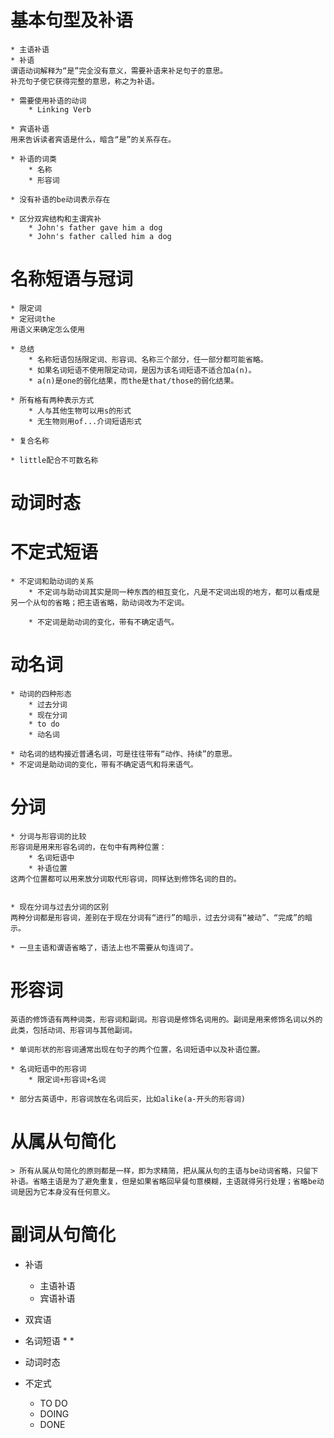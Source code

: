 # 基本句型及补语
    * 主语补语
    * 补语  
    谓语动词解释为“是”完全没有意义，需要补语来补足句子的意思。
    补充句子使它获得完整的意思，称之为补语。

    * 需要使用补语的动词
        * Linking Verb

    * 宾语补语
    用来告诉读者宾语是什么，暗含“是”的关系存在。

    * 补语的词类
        * 名称
        * 形容词

    * 没有补语的be动词表示存在

    * 区分双宾结构和主谓宾补
        * John's father gave him a dog
        * John's father called him a dog 


# 名称短语与冠词 
    * 限定词
    * 定冠词the 
    用语义来确定怎么使用

    * 总结
        * 名称短语包括限定词、形容词、名称三个部分，任一部分都可能省略。
        * 如果名词短语不使用限定动词，是因为该名词短语不适合加a(n)。
        * a(n)是one的弱化结果，而the是that/those的弱化结果。

    * 所有格有两种表示方式
        * 人与其他生物可以用s的形式
        * 无生物则用of...介词短语形式

    * 复合名称

    * little配合不可数名称


# 动词时态
    

# 不定式短语
    * 不定词和助动词的关系
        * 不定词与助动词其实是同一种东西的相互变化，凡是不定词出现的地方，都可以看成是另一个从句的省略；把主语省略，助动词改为不定词。

        * 不定词是助动词的变化，带有不确定语气。


# 动名词
    * 动词的四种形态
        * 过去分词
        * 现在分词
        * to do
        * 动名词

    * 动名词的结构接近普通名词，可是往往带有“动作、持续”的意思。
    * 不定词是助动词的变化，带有不确定语气和将来语气。


# 分词
    * 分词与形容词的比较
    形容词是用来形容名词的，在句中有两种位置：
        * 名词短语中
        * 补语位置
    这两个位置都可以用来放分词取代形容词，同样达到修饰名词的目的。


    * 现在分词与过去分词的区别
    两种分词都是形容词，差别在于现在分词有“进行”的暗示，过去分词有“被动”、“完成”的暗示。

    * 一旦主语和谓语省略了，语法上也不需要从句连词了。

# 形容词
    英语的修饰语有两种词类，形容词和副词。形容词是修饰名词用的。副词是用来修饰名词以外的此类，包括动词、形容词与其他副词。

    * 单词形状的形容词通常出现在句子的两个位置，名词短语中以及补语位置。

    * 名词短语中的形容词
        * 限定词+形容词+名词
    
    * 部分古英语中，形容词放在名词后买，比如alike(a-开头的形容词)



# 从属从句简化
    > 所有从属从句简化的原则都是一样，即为求精简，把从属从句的主语与be动词省略，只留下补语。省略主语是为了避免重复，但是如果省略回早餐句意模糊，主语就得另行处理；省略be动词是因为它本身没有任何意义。

# 副词从句简化











* 补语
    * 主语补语
    * 宾语补语

*  双宾语

* 名词短语
    * 
    * 

* 动词时态

* 不定式
    * TO DO
    * DOING
    * DONE